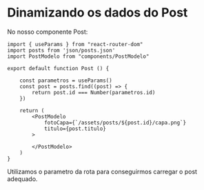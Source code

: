 # Dinamizando os dados do Post

No nosso componente Post:

    import { useParams } from "react-router-dom"
    import posts from 'json/posts.json'
    import PostModelo from "components/PostModelo"

    export default function Post () {

        const parametros = useParams()
        const post = posts.find((post) => {
            return post.id === Number(parametros.id)
        })

        return (
            <PostModelo
                fotoCapa={`/assets/posts/${post.id}/capa.png`}
                titulo={post.titulo}
            >

            </PostModelo>
        )
    }

Utilizamos o parametro da rota para conseguirmos carregar o post adequado.
